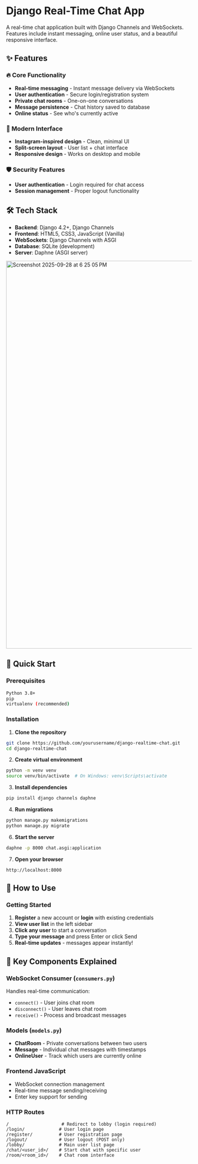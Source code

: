 # Django Real-Time Chat App 

A real-time chat application built with Django Channels and WebSockets. Features include instant messaging, online user status, and a beautiful responsive interface.

## ✨ Features

### 🔥 Core Functionality
- **Real-time messaging** - Instant message delivery via WebSockets
- **User authentication** - Secure login/registration system
- **Private chat rooms** - One-on-one conversations
- **Message persistence** - Chat history saved to database
- **Online status** - See who's currently active

### 🎨 Modern Interface
- **Instagram-inspired design** - Clean, minimal UI
- **Split-screen layout** - User list + chat interface
- **Responsive design** - Works on desktop and mobile

### 🛡️ Security Features
- **User authentication** - Login required for chat access
- **Session management** - Proper logout functionality

## 🛠️ Tech Stack
- **Backend**: Django 4.2+, Django Channels
- **Frontend**: HTML5, CSS3, JavaScript (Vanilla)
- **WebSockets**: Django Channels with ASGI
- **Database**: SQLite (development) 
- **Server**: Daphne (ASGI server)



<img width="1680" height="1050" alt="Screenshot 2025-09-28 at 6 25 05 PM" src="https://github.com/user-attachments/assets/fbf580be-0a72-4e38-9ed8-da65ddf3edcb" />





## 🚀 Quick Start

### Prerequisites
```bash
Python 3.8+
pip
virtualenv (recommended)
```

### Installation

1. **Clone the repository**
```bash
git clone https://github.com/yourusername/django-realtime-chat.git
cd django-realtime-chat
```

2. **Create virtual environment**
```bash
python -m venv venv
source venv/bin/activate  # On Windows: venv\Scripts\activate
```

3. **Install dependencies**
```bash
pip install django channels daphne
```

4. **Run migrations**
```bash
python manage.py makemigrations
python manage.py migrate
```

6. **Start the server**
```bash
daphne -p 8000 chat.asgi:application
```

7. **Open your browser**
```
http://localhost:8000
```

## 📱 How to Use

### Getting Started
1. **Register** a new account or **login** with existing credentials
2. **View user list** in the left sidebar
3. **Click any user** to start a conversation
4. **Type your message** and press Enter or click Send
5. **Real-time updates** - messages appear instantly!

## 🔧 Key Components Explained

### WebSocket Consumer (`consumers.py`)
Handles real-time communication:
- `connect()` - User joins chat room
- `disconnect()` - User leaves chat room  
- `receive()` - Process and broadcast messages

### Models (`models.py`)
- **ChatRoom** - Private conversations between two users
- **Message** - Individual chat messages with timestamps
- **OnlineUser** - Track which users are currently online

### Frontend JavaScript
- WebSocket connection management
- Real-time message sending/receiving
- Enter key support for sending

### HTTP Routes
```
/                    # Redirect to lobby (login required)
/login/             # User login page
/register/          # User registration page  
/logout/            # User logout (POST only)
/lobby/             # Main user list page
/chat/<user_id>/    # Start chat with specific user
/room/<room_id>/    # Chat room interface
```
